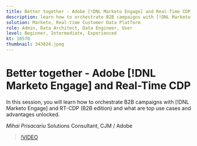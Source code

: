 ```yaml
---
title: Better together - Adobe [!DNL Marketo Engage] and Real-Time CDP
description: learn how to orchestrate B2B campaigns with [!DNL Marketo Engage] and RT-CDP (B2B edition)
solution: Marketo, Real-time Customer Data Platform
role: Admin, Data Architect, Data Engineer, User
level: Beginner, Intermediate, Experienced
kt: 10570
thumbnail: 343824.jpeg
---
```

# Better together - Adobe [!DNL Marketo Engage] and Real-Time CDP

In this session, you will learn how to orchestrate B2B campaigns with [!DNL Marketo Engage] and RT-CDP (B2B edition) and what are top use cases and advantages unlocked.

*Mihai Prisacariu* Solutions Consultant, CJM / Adobe

>[!VIDEO](https://video.tv.adobe.com/v/343824/?quality=12&learn=on)
